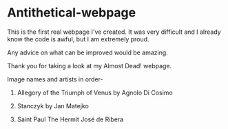 # Antithetical-webpage

This is the first real webpage I've created. It was very difficult and I already know the code is awful, but I am extremely proud. 

Any advice on what can be improved would be amazing. 

Thank you for taking a look at my Almost Dead! webpage. 

Image names and artists in order-

1. Allegory of the Triumph of Venus by Agnolo Di Cosimo

2. Stanczyk by Jan Matejko

3. Saint Paul The Hermit José de Ribera

